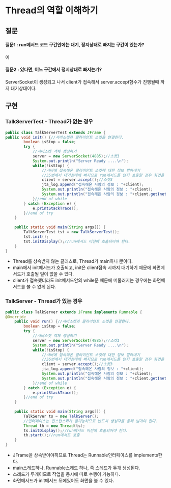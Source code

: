 # Thread의 역할 이해하기

## 질문

#### 질문1 : run메서드 코드 구간안에는 대기, 정지상태로 빠지는 구간이 있는가?

예

#### 질문2 : 있다면, 어느 구간에서 정지상태로 빠지는가?

ServerSocket이 생성되고 나서 client가 접속해서 server.accept함수가 진행될때 까지 대기상태이다.

## 구현

### TalkServerTest - Thread가 없는 경우

```java
public class TalkServerTest extends JFrame {
public void init() {//서버소켓과 클라이언트 소켓을 연결한다.
		boolean isStop = false;
		try {
			//서버소켓 객체 생성하기
			server = new ServerSocket(4885);//소켓1
			System.out.println("Server Ready ....\n");
			while(!isStop) {
				//서버에 접속해온 클라이언트 소켓에 대한 정보 받아내기
				//35번에서 대기상태에 빠지므로 run메서드를 먼저 호출할 경우 화면을 볼 기회가 아예 없을 수 있다.
				client = server.accept();//소켓3
				jta_log.append("접속해온 사람의 정보 : "+client);
				System.out.println("접속해온 사람의 정보 : "+client);				
				System.out.println("접속해온 사람의 정보 : "+client.getInetAddress());				
			}//end of while
		} catch (Exception e) {
			e.printStackTrace();
		}//end of try		
	}
	
	public static void main(String args[]) {
		TalkServerTest tst = new TalkServerTest();
		tst.init();
		tst.initDisplay();//run메서드 이전에 호출되어야 한다.
	}
}
```

* Thread를 상속받지 않는 클래스로, Thread가 main하나 뿐이다.
* main에서 init메서드가 호출되고, init은 client접속 시까지 대기하기 때문에 화면메서드가 호출될 일이 없을 수 있다.
* client가 접속했더라도 init메서드안의 while문 때문에 머물러지는 경우에는 화면메서드를 볼 수 없게 된다.

### TalkServer - Thread가 있는 경우

```java
public class TalkServer extends JFrame implements Runnable {
@Override
	public void run() {//서버소켓과 클라이언트 소켓을 연결한다.
		boolean isStop = false;
		try {
			//서버소켓 객체 생성하기
			server = new ServerSocket(4885);//소켓1
			System.out.println("Server Ready ....\n");
			while(!isStop) {
				//서버에 접속해온 클라이언트 소켓에 대한 정보 받아내기
				//36번에서 대기상태에 빠지므로 run메서드를 먼저 호출할 경우 화면을 볼 기회가 아예 없을 수 있다.
				client = server.accept();//소켓3
				jta_log.append("접속해온 사람의 정보 : "+client);
				System.out.println("접속해온 사람의 정보 : "+client);				
				System.out.println("접속해온 사람의 정보 : "+client.getInetAddress());				
			}//end of while
		} catch (Exception e) {
			e.printStackTrace();
		}//end of try		
	}
	
	public static void main(String args[]) {
		TalkServer ts = new TalkServer();
		//인터페이스는 인스턴스화가 불가능하므로 반드시 생성자를 통해 넘겨야 한다.
		Thread th = new Thread(ts);
		ts.initDisplay();//run메서드 이전에 호출되어야 한다.
		th.start();//run메서드 호출 
	}
}
```

* JFrame을 상속받아야하므로 Thread는 Runnable인터페이스를 implements한다.
* main스레드하나. Runnable스레드 하나, 즉 스레드가 두개 생성된다.
* 스레드가 두개이므로 작업을 동시에 따로 수행이 가능하다.
* 화면메서드가 init메서드 뒤에있어도 화면을 볼 수 있다.

